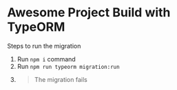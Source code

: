 # Awesome Project Build with TypeORM

Steps to run the migration

1. Run `npm i` command
2. Run `npm run typeorm migration:run`
3. > The migration fails
